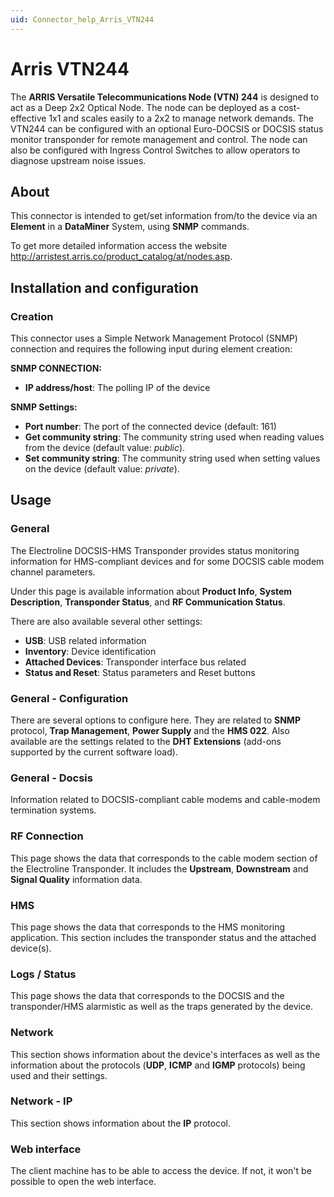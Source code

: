 ```yaml
---
uid: Connector_help_Arris_VTN244
---
```


# Arris VTN244

The **ARRIS Versatile Telecommunications Node (VTN) 244** is designed to act as a Deep 2x2 Optical Node. The node can be deployed as a cost-effective 1x1 and scales easily to a 2x2 to manage network demands. The VTN244 can be configured with an optional Euro-DOCSIS or DOCSIS status monitor transponder for remote management and control. The node can also be configured with Ingress Control Switches to allow operators to diagnose upstream noise issues.

## About

This connector is intended to get/set information from/to the device via an **Element** in a **DataMiner** System, using **SNMP** commands.

To get more detailed information access the website <http://arristest.arris.co/product_catalog/at/nodes.asp>.

## Installation and configuration

### Creation

This connector uses a Simple Network Management Protocol (SNMP) connection and requires the following input during element creation:

**SNMP CONNECTION:**

- **IP address/host**: The polling IP of the device

**SNMP Settings:**

- **Port number**: The port of the connected device (default: 161)
- **Get community string**: The community string used when reading values from the device (default value: *public*).
- **Set community string**: The community string used when setting values on the device (default value: *private*).

## Usage

### General

The Electroline DOCSIS-HMS Transponder provides status monitoring information for HMS-compliant devices and for some DOCSIS cable modem channel parameters.

Under this page is available information about **Product Info**, **System Description**, **Transponder Status**, and **RF Communication Status**.

There are also available several other settings:

- **USB**: USB related information
- **Inventory**: Device identification
- **Attached Devices**: Transponder interface bus related
- **Status and Reset**: Status parameters and Reset buttons

### General - Configuration

There are several options to configure here. They are related to **SNMP** protocol, **Trap Management**, **Power Supply** and the **HMS 022**. Also available are the settings related to the **DHT Extensions** (add-ons supported by the current software load).

### General - Docsis

Information related to DOCSIS-compliant cable modems and cable-modem termination systems.

### RF Connection

This page shows the data that corresponds to the cable modem section of the Electroline Transponder. It includes the **Upstream**, **Downstream** and **Signal Quality** information data.

### HMS

This page shows the data that corresponds to the HMS monitoring application. This section includes the transponder status and the attached device(s).

### Logs / Status

This page shows the data that corresponds to the DOCSIS and the transponder/HMS alarmistic as well as the traps generated by the device.

### Network

This section shows information about the device's interfaces as well as the information about the protocols (**UDP**, **ICMP** and **IGMP** protocols) being used and their settings.

### Network - IP

This section shows information about the **IP** protocol.

### Web interface

The client machine has to be able to access the device. If not, it won't be possible to open the web interface.
